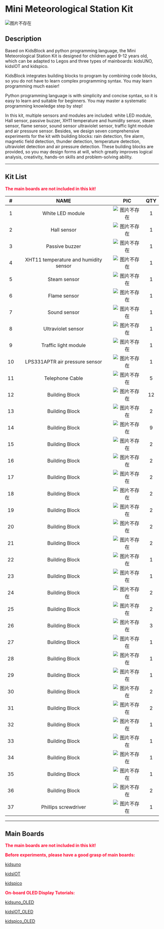 # Mini Meteorological Station Kit

![图片不存在](media/e9ddddae545d90f180f763f6d601cbc5.jpg)

## Description

Based on KidsBlock and python programming language, the Mini Meteorological Station Kit is designed for children aged 9-12 years old, which can be adapted to Legos and three types of mainboards: kidsUNO, kidsIOT and kidspico.

KidsBlock integrates building blocks to program by combining code blocks, so you do not have to learn complex programming syntax. You may learn programming much easier!

Python programming language is with simplicity and concise syntax, so it is easy to learn and suitable for beginners. You may master a systematic programming knowledge step by step!

In this kit, multiple sensors and modules are included: white LED module, Hall sensor, passive buzzer, XH11 temperature and humidity sensor, steam sensor, flame sensor, sound sensor ultraviolet sensor, traffic light module and air pressure sensor. Besides, we design seven comprehensive experiments for the kit with building blocks: rain detection, fire alarm, magnetic field detection, thunder detection, temperature detection, ultraviolet detection and air pressure detection. These building blocks are provided, so you may design forms at will, which greatly improves logical analysis, creativity, hands-on skills and problem-solving ability.

---

## Kit List

<span style="color: rgb(2550, 10, 50);">**The main boards are not included in this kit!**</span>

|  #   |                 NAME                  |               PIC               | QTY  |
| :--: | :-----------------------------------: | :-----------------------------: | :--: |
| 1   |        White LED module         |   ![图片不存在](media/cdba925b6b0146747f18c2f50f86827d.png)   |  1 |
| 2   |             Hall sensor             |   ![图片不存在](media/2d1b59bfc1d8d0c13207c50771fcd932.png)   |  1 |
| 3   |           Passive buzzer            |   ![图片不存在](media/644dd565d61bc967010a40ff991f57c5.png)   |  1 |
| 4   | XHT11 temperature and humidity sensor |   ![图片不存在](media/d69e61c138e38b60973e3ab279910162.png)   |  1 |
| 5   |           Steam sensor            |   ![图片不存在](media/e238f7dced207a1cfd95f679da64e932.png)   |  1 |
| 6   |           Flame sensor            |   ![图片不存在](media/0a340d0dc62fc87a2c95032c542fe9e4.png)   |  1 |
| 7   |            Sound sensor             | ![图片不存在](media/a848baedf94c8e2b5ed5b69ccb6a31f4.png) |  1 |
| 8   |        Ultraviolet sensor         |   ![图片不存在](media/db13ec0c3f11a6ada575690e8172ec58.png)   |  1 |
| 9   |        Traffic light module         |   ![图片不存在](media/51c513e2f3408694b847d8dc75f973eb.png)   |  1 |
|  10  |    LPS331APTR air pressure sensor     |   ![图片不存在](media/f9d788f7bf439d699e51dd2c4cb8b0a2.png)   |  1   |
| 11  |           Telephone Cable           |     ![图片不存在](media/e1c9add6d2c7d6db22175438e7013e53.jpg)     |  5 |
| 12  |           Building Block            |    ![图片不存在](media/2e46f46c354f237620398586e30fbb5d.jpg)     |  12 |
|  13  |            Building Block             |    ![图片不存在](media/5ea2dc0100f250e3e13d05dc0ef0dde2.jpg)     |  2   |
|  14  |            Building Block             |    ![图片不存在](media/425c18b73412f1bc3f984163af8fd300.jpg)     |  9   |
|  15  |            Building Block             |    ![图片不存在](media/0daa8788df522ea76f336b11b1f1e0ae.jpg)     |  2   |
|  16  |            Building Block             |    ![图片不存在](media/d030e03c97acb293a43ba004267086a8.jpg)     |  2   |
|  17  |            Building Block             |    ![图片不存在](media/0fed07cb9c7ebd22c6108c4bc38bef32.jpg)     |  2   |
|  18  |            Building Block             |    ![图片不存在](media/4eaaedc235abab980b6f325e522cf6bc.jpg)     |  2   |
|  19  |            Building Block             |    ![图片不存在](media/56710e60138826fd67fb8e1689d47430.jpg)     |  2   |
|  20  |            Building Block             |    ![图片不存在](media/136cb9cb4b7b45364a03952fcac9925a.jpg)     |  2   |
|  21  |            Building Block             |    ![图片不存在](media/b2ffa1beedd52094d44832a5ad8373f3.jpg)     |  2   |
|  22  |            Building Block             |    ![图片不存在](media/ec736d8d04321e6b6c215cc47f9ca0b3.jpg)     |  1   |
|  23  |            Building Block             |    ![图片不存在](media/a0d299ac37caee00456802282a6c34d5.jpg)     |  1   |
|  24  |            Building Block             |    ![图片不存在](media/6891c2ecaebf620573e100e100c8783e.jpg)     |  2   |
|  25  |            Building Block             |    ![图片不存在](media/091355d846bfc9af15d6fea7edd4e89a.jpg)     |  2   |
|  26  |            Building Block             |    ![图片不存在](media/2063f162b70466ff817db496ec8928c7.jpg)     |  3   |
|  27  |            Building Block             |    ![图片不存在](media/b3b85b15f476c12478e532100a1a06ca.jpg)     |  1   |
|  28  |            Building Block             |    ![图片不存在](media/0677b4e535b71be3f76acb4953a9e018.jpg)     |  1   |
|  29  |            Building Block             |    ![图片不存在](media/d4786f29f79e510c8db8c9c7b5495aa9.jpg)     |  1   |
|  30  |            Building Block             |    ![图片不存在](media/5c052b14ee4cb7e9740bae6d44f18c12.jpg)     |  2   |
|  31  |            Building Block             |    ![图片不存在](media/97fda7d7d2a19425477d17b3d13e2308.jpg)     |  2   |
|  32  |            Building Block             |    ![图片不存在](media/b9acdbe8a86921c1d4d35353022d8c39.jpg)     |  1   |
|  33  |            Building Block             |    ![图片不存在](media/2449b33c768494cd03d25850253bc923.jpg)     |  1   |
|  34  |            Building Block             |    ![图片不存在](media/1232bf35f973aa817e3e0dff3f631171.jpg)     |  1   |
|  35  |            Building Block             |    ![图片不存在](media/3a00fc6e76f7af049c4806334cb388db.jpg)     |  1   |
|  36  |            Building Block             |    ![图片不存在](media/696aeed38ef01ffdf4dfd548ccb85f0b.jpg)     |  2   |
| 37 | Phillips screwdriver | ![图片不存在](media/16112cd1b3bae0c32c31b1394d88f19c.png) | 1 |

---

## Main Boards

<span style="color: rgb(2550, 10, 50);">**The main boards are not included in this kit!**</span>

<span style="color: rgb(2550, 10, 50);">**Before experiments, please have a good grasp of main boards:**</span>

[kidsuno](https://wiki.kidsbits.cc/projects/KD2075/en/latest/)

[kidsIOT](https://wiki.kidsbits.cc/projects/KD2076/en/latest/)

[kidspico]( https://wiki.kidsbits.cc/projects/KD2077/en/latest/)

<span style="color: rgb(2550, 10, 50);">**On-board OLED Display Tutorials:**</span>

[kidsuno_OLED](https://wiki.kidsbits.cc/projects/KD2075/en/latest/docs/kidsUno.html#oled-display)

[kidsIOT_OLED](https://wiki.kidsbits.cc/projects/KD2076/en/latest/docs/kidsIOT.html#id1)

[kidspico_OLED]( https://wiki.kidsbits.cc/projects/KD2077/en/latest/docs/KidsPico.html#id2)
